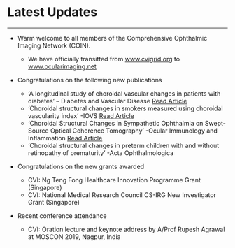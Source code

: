# Latest Updates

---
* Warm welcome to all members of the Comprehensive Ophthalmic Imaging Network (COIN). 
    * We have officially transitted from www.cvigrid.org to www.ocularimaging.net

* Congratulations on the following new publications
    * ‘A longitudinal study of choroidal vascular changes in patients with diabetes’ – Diabetes and Vascular Disease <a href="https://journals.sagepub.com/doi/abs/10.1177/1479164119841536" target="_blank">Read Article</a> 
    * ‘Choroidal structural changes in smokers measured using choroidal vascularity index’ -IOVS <a href="https://iovs.arvojournals.org/article.aspx?articleid=2730449" target="_blank">Read Article</a> 
    * ‘Choroidal Structural Changes in Sympathetic Ophthalmia on Swept-Source Optical Coherence Tomography’ -Ocular Immunology and Inflammation <a href="https://www.tandfonline.com/doi/abs/10.1080/09273948.2019.1685110?journalCode=ioii20" target="_blank">Read Article</a> 
    * ‘Choroidal structural changes in preterm children with and without retinopathy of prematurity’ -Acta Ophthalmologica 
 
* Congratulations on the new grants awarded
    *  CVI: Ng Teng Fong Healthcare Innovation Programme Grant (Singapore) 
    *  CVI: National Medical Research Council CS-IRG New Investigator Grant (Singapore) 
    
* Recent conference attendance
    *  CVI: Oration lecture and keynote address by A/Prof Rupesh Agrawal at MOSCON 2019, Nagpur, India 
    
